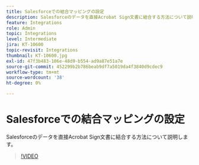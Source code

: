 ```yaml
---
title: Salesforceでの結合マッピングの設定
description: Salesforceのデータを直接Acrobat Sign文書に結合する方法について説明します。
feature: Integrations
role: Admin
topic: Integrations
level: Intermediate
jira: KT-10600
topic-revisit: Integrations
thumbnail: KT-10600.jpg
exl-id: 47f3b483-106e-48d9-b554-ad9a87e51a7e
source-git-commit: 452299b2b786beab9df7a5019da4f3840d9cdec9
workflow-type: tm+mt
source-wordcount: '38'
ht-degree: 0%

---
```


# Salesforceでの結合マッピングの設定

Salesforceのデータを直接Acrobat Sign文書に結合する方法について説明します。

>[!VIDEO](https://video.tv.adobe.com/v/3409412?quality=12&learn=on&hidetitle=true)
